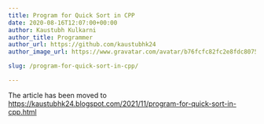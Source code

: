 ```yaml
---
title: Program for Quick Sort in CPP
date: 2020-08-16T12:07:00+00:00
author: Kaustubh Kulkarni
author_title: Programmer
author_url: https://github.com/kaustubhk24
author_image_url: https://www.gravatar.com/avatar/b76fcfc82fc2e8fdc8075636f1735f61?s=200

slug: /program-for-quick-sort-in-cpp/

---
```

The article has been moved to https://kaustubhk24.blogspot.com/2021/11/program-for-quick-sort-in-cpp.html
